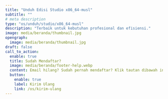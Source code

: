 ```yaml
---
title: "Unduh Edisi Studio x86_64-musl"
subtitle: ""
# meta description
type: "os/unduh/studio/x86_64-musl"
description: "Terbaik untuk kebutuhan profesional dan efisiensi."
image: media/beranda/thumbnail.jpg
opengraph:
  image: media/beranda/thumbnail.jpg
draft: false
call_to_action:
  enable: true
  title: Sudah Mendaftar?
  image: media/beranda/footer-help.webp
  content: Email hilang? Sudah pernah mendaftar? Klik tautan dibawah ini agar kami mengirim ulang ke email yang sudah terdaftar sebelumnya.
  button:
    enable: true
    label: Kirim Ulang
    link: /os/kirim-ulang
---
```

